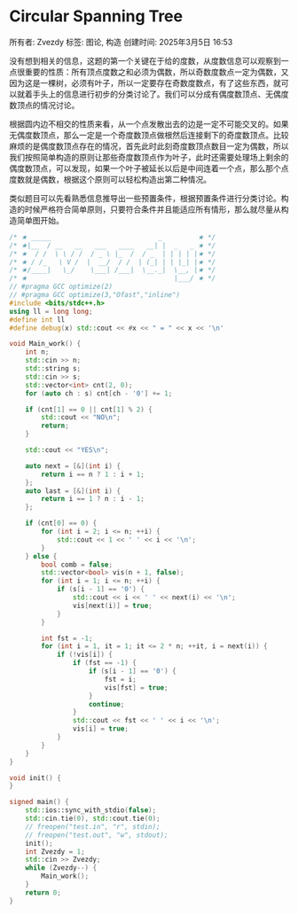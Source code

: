 # Circular Spanning Tree

所有者: Zvezdy
标签: 图论, 构造
创建时间: 2025年3月5日 16:53

没有想到相关的信息，这题的第一个关键在于给的度数，从度数信息可以观察到一点很重要的性质：所有顶点度数之和必须为偶数，所以奇数度数点一定为偶数，又因为这是一棵树，必须有叶子，所以一定要存在奇数度数点，有了这些东西，就可以就着手头上的信息进行初步的分类讨论了。我们可以分成有偶度数顶点、无偶度数顶点的情况讨论。

根据圆内边不相交的性质来看，从一个点发散出去的边是一定不可能交叉的。如果无偶度数顶点，那么一定是一个奇度数顶点做根然后连接剩下的奇度数顶点。比较麻烦的是偶度数顶点存在的情况，首先此时此刻奇度数顶点数目一定为偶数，所以我们按照简单构造的原则让那些奇度数顶点作为叶子，此时还需要处理场上剩余的偶度数顶点，可以发现，如果一个叶子被延长以后是中间连着一个点，那么那个点度数就是偶数，根据这个原则可以轻松构造出第二种情况。

类似题目可以先看熟悉信息推导出一些预置条件，根据预置条件进行分类讨论。构造的时候严格符合简单原则，只要符合条件并且能适应所有情形，那么就尽量从构造简单图开始。

```cpp
/* ★ _____                           _         ★ */
/* ★|__  / __   __   ___   ____   __| |  _   _ ★ */
/* ★  / /  \ \ / /  / _ \ |_  /  / _  | | | | |★ */
/* ★ / /_   \ V /  |  __/  / /  | (_| | | |_| |★ */
/* ★/____|   \_/    \___| /___|  \__._|  \__, |★ */
/* ★                                     |___/ ★ */
// #pragma GCC optimize(2)
// #pragma GCC optimize(3,"Ofast","inline")
#include <bits/stdc++.h>
using ll = long long;
#define int ll
#define debug(x) std::cout << #x << " = " << x << '\n'

void Main_work() {
    int n;
    std::cin >> n;
    std::string s;
    std::cin >> s;
    std::vector<int> cnt(2, 0);
    for (auto ch : s) cnt[ch - '0'] += 1;

    if (cnt[1] == 0 || cnt[1] % 2) {
        std::cout << "NO\n";
        return;
    }

    std::cout << "YES\n";

    auto next = [&](int i) {
        return i == n ? 1 : i + 1;
    };
    auto last = [&](int i) {
        return i == 1 ? n : i - 1;
    };

    if (cnt[0] == 0) {
        for (int i = 2; i <= n; ++i) {
            std::cout << 1 << ' ' << i << '\n';
        }
    } else {
        bool comb = false;
        std::vector<bool> vis(n + 1, false);
        for (int i = 1; i <= n; ++i) {
            if (s[i - 1] == '0') {
                std::cout << i << ' ' << next(i) << '\n';
                vis[next(i)] = true;
            }
        }

        int fst = -1;
        for (int i = 1, it = 1; it <= 2 * n; ++it, i = next(i)) {
            if (!vis[i]) {
                if (fst == -1) {
                    if (s[i - 1] == '0') {
                        fst = i;
                        vis[fst] = true;
                    }
                    continue;
                }
                std::cout << fst << ' ' << i << '\n';
                vis[i] = true;
            }
        }
    }
}

void init() {
}

signed main() {
    std::ios::sync_with_stdio(false);
    std::cin.tie(0), std::cout.tie(0);
    // freopen("test.in", "r", stdin);
    // freopen("test.out", "w", stdout);
    init();
    int Zvezdy = 1;
    std::cin >> Zvezdy;
    while (Zvezdy--) {
        Main_work();
    }
    return 0;
}
```